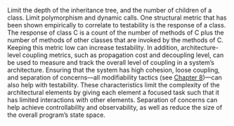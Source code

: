 Limit the depth of the inheritance tree, and the number of children of a class. Limit polymorphism and dynamic calls. One structural metric that has been shown empirically to correlate to testability is the response of a class. The response of class C is a count of the number of methods of C plus the number of methods of other classes that are invoked by the methods of C. Keeping this metric low can increase testability. In addition, architecture-level coupling metrics, such as propagation cost and decoupling level, can be used to measure and track the overall level of coupling in a system’s architecture. Ensuring that the system has high cohesion, loose coupling, and separation of concerns—all modifiability tactics (see [Chapter 8](ch08.xhtml#ch08))—can also help with testability. These characteristics limit the complexity of the architectural elements by giving each element a focused task such that it has limited interactions with other elements. Separation of concerns can help achieve controllability and observability, as well as reduce the size of the overall program’s state space.
